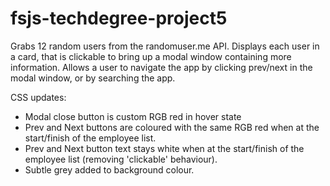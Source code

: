 # fsjs-techdegree-project5

Grabs 12 random users from the randomuser.me API.
Displays each user in a card, that is clickable to bring up a modal window containing more information.
Allows a user to navigate the app by clicking prev/next in the modal window, or by searching the app.

CSS updates:
- Modal close button is custom RGB red in hover state
- Prev and Next buttons are coloured with the same RGB red when at the start/finish of the employee list.
- Prev and Next button text stays white when at the start/finish of the employee list (removing 'clickable' behaviour).
- Subtle grey added to background colour.
